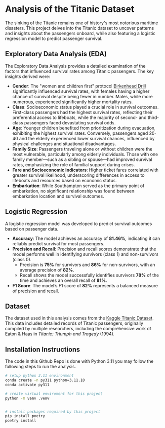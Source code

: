# Analysis of the Titanic Dataset

The sinking of the Titanic remains one of history's most notorious maritime disasters. This project delves into the Titanic dataset to uncover patterns and insights about the passengers onboard, while also featuring a logistic regression model to predict passenger survival.

## Exploratory Data Analysis (EDA)

The Exploratory Data Analysis provides a detailed examination of the factors that influenced survival rates among Titanic passengers. The key insights derived were:

- **Gender**: The "women and children first" protocol [Birkenhead Drill](https://www.historic-uk.com/CultureUK/Women-Children-First/) significantly influenced survival rates, with females having a higher chance of survival despite being fewer in number. Males, while more numerous, experienced significantly higher mortality rates.
- **Class**: Socioeconomic status played a crucial role in survival outcomes. First-class passengers had the highest survival rates, reflecting their preferential access to lifeboats, while the majority of second- and third-class passengers faced devastating survival odds.
- **Age**: Younger children benefited from prioritization during evacuation, exhibiting the highest survival rates. Conversely, passengers aged 20-40 and the elderly experienced lower survival chances, influenced by physical challenges and situational disadvantages.
- **Family Size**: Passengers traveling alone or without children were the most vulnerable, particularly among elderly individuals. Those with one family member—such as a sibling or spouse—had improved survival rates, emphasizing the role of familial support during crises.
- **Fare and Socioeconomic Indicators**: Higher ticket fares correlated with greater survival likelihood, underscoring differences in access to lifeboats and resources based on economic status.
- **Embarkation**: While Southampton served as the primary point of embarkation, no significant relationship was found between embarkation location and survival outcomes.

## Logistic Regression

A logistic regression model was developed to predict survival outcomes based on passenger data. 

- **Accuracy**: The model achieves an accuracy of **81.46%**, indicating it can reliably predict survival for most passengers.
- **Precision and Recall**: Precision and recall scores demonstrate that the model performs well in identifying survivors (class 1) and non-survivors (class 0). 
  - Precision is **75%** for survivors and **86%** for non-survivors, with an average precision of **82%**.
  - Recall shows the model successfully identifies survivors **78%** of the time and achieves an overall recall of **81%**.
- **F1 Score**: The model’s F1 score of **82%** represents a balanced measure of precision and recall.

## Dataset

The dataset used in this analysis comes from the [Kaggle Titanic Dataset](https://www.kaggle.com/datasets/yasserh/titanic-dataset). This data includes detailed records of Titanic passengers, originally compiled by multiple researchers, including the comprehensive work of Eaton & Haas in *Titanic: Triumph and Tragedy* (1994).

## Installation Instructions

The code in this Github Repo is done with Python 3.11 you may follow the following steps to run the analysis.

```bash
# setup python 3.11 environment
conda create -n py311 python=3.11.10
conda activate py311

# create virtual enviroment for this project
python -m venv .venv


# install packages required by this project
pip install poetry
poetry install
```